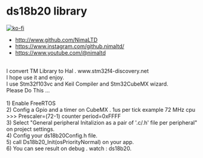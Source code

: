 # ds18b20 library
[![ko-fi](https://www.ko-fi.com/img/githubbutton_sm.svg)](https://ko-fi.com/O5O4221XY)
* http://www.github.com/NimaLTD   
* https://www.instagram.com/github.nimaltd/   
* https://www.youtube.com/@nimaltd  

<br />
I convert TM Library to Hal . www.stm32f4-discovery.net
<br />
I hope use it and enjoy.
<br />
I use Stm32f103vc and Keil Compiler and Stm32CubeMX wizard.
 <br />
Please Do This ...
<br />
<br />
1) Enable FreeRTOS  
<br />
2) Config a Gpio and a timer on CubeMX . 1us per tick				example 72 MHz cpu >>> Prescaler=(72-1)      counter period=0xFFFF  
<br />
3) Select "General peripheral Initalizion as a pair of '.c/.h' file per peripheral" on project settings.
<br />
4) Config your ds18b20Config.h file.
<br />
5) call  Ds18b20_Init(osPriorityNormal) on your app.
<br />
6) You can see result on debug . watch : ds18b20.

